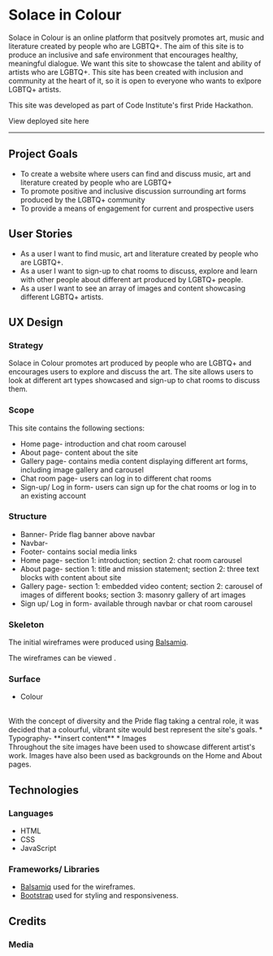 # Solace in Colour

Solace in Colour is an online platform that positvely promotes art, music and literature created by people who are LGBTQ+. The aim of this site is to produce an inclusive and safe environment that encourages healthy, meaningful dialogue. We want this site to showcase the talent and ability of artists who are LGBTQ+. This site has been created with inclusion and community at the heart of it, so it is open to everyone who wants to exlpore LGBTQ+ artists.

This site was developed as part of Code Institute's first Pride Hackathon. 

View deployed site here <insert link>

---

## Project Goals

* To create a website where users can find and discuss music, art and literature created by people who are LGBTQ+
* To promote positive and inclusive discussion surrounding art forms produced by the LGBTQ+ community
* To provide a means of engagement for current and prospective users

## User Stories

* As a user I want to find music, art and literature created by people who are LGBTQ+.
* As a user I want to sign-up to chat rooms to discuss, explore and learn with other people about different art produced by LGBTQ+ people.
* As a user I want to see an array of images and content showcasing different LGBTQ+ artists.

## UX Design

### Strategy
Solace in Colour promotes art produced by people who are LGBTQ+ and encourages users to explore and discuss the art.
The site allows users to look at different art types showcased and sign-up to chat rooms to discuss them.

### Scope
This site contains the following sections:
* Home page- introduction and chat room carousel
* About page- content about the site
* Gallery page- contains media content displaying different art forms, including image gallery and carousel
* Chat room page- users can log in to different chat rooms
* Sign-up/ Log in form- users can sign up for the chat rooms or log in to an existing account

### Structure

* Banner- Pride flag banner above navbar
* Navbar- 
* Footer- contains social media links
* Home page- section 1: introduction; section 2: chat room carousel
* About page- section 1: title and mission statement; section 2: three text blocks with content about site
* Gallery page- section 1: embedded video content; section 2: carousel of images of different books; section 3: masonry gallery of art images
* Sign up/ Log in form- available through navbar or chat room carousel


### Skeleton
The initial wireframes were produced using [Balsamiq](https://balsamiq.com/).

The wireframes can be viewed <insert wireframes>.

### Surface
* Colour
<br>
With the concept of diversity and the Pride flag taking a central role, it was decided that a colourful, vibrant site would best represent the site's goals. 
* Typography- **insert content**
* Images
<br>
Throughout the site images have been used to showcase different artist's work. Images have also been used as backgrounds on the Home and About pages. 

## Technologies

### Languages
* HTML
* CSS
* JavaScript

### Frameworks/ Libraries
* [Balsamiq](https://balsamiq.com/) used for the wireframes.
* [Bootstrap](https://getbootstrap.com/) used for styling and responsiveness.

## Credits

### Media 

